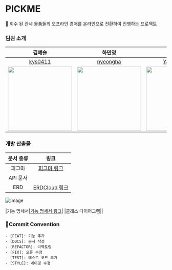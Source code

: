 # PICKME
🎀 회수 된 관세 물품들의 오프라인 경매를 온라인으로 전환하여 진행하는 프로젝트

### 팀원 소개
|김예슬|하민영|양소은|최성연|
|:--:|:--:|:--:|:--:|
|[kys0411](https://github.com/kys0411)|[nyeongha](https://github.com/nyeongha)|[Yang-soeun](https://github.com/Yang-soeun)|[Sohottoday](https://github.com/Sohottoday)|
|<img src="https://github.com/user-attachments/assets/9db8716c-4b93-456f-a158-f12112fd7a5d" width="200" height="200"/>|<img src="https://github.com/user-attachments/assets/bfe6343f-b605-496c-bdf1-cf2dd7b5fbc1" width="200" height="200"/>|<img src="https://github.com/user-attachments/assets/5e83e279-95fa-45bd-a307-25a73e2a8da9" width="200" height="200"/>|<img src="https://github.com/user-attachments/assets/58fc8f1b-cc2f-4576-9ede-b9bcf0484b6a" width="200" height="200"/>|

### 개발 산출물
|문서 종류| 링크 |
|:--:|:--:|
|피그마|[피그마 링크](https://www.figma.com/design/5t2wyrsTCNVLYlXcoPsmFw/2%EC%B0%A8-%ED%94%84%EB%A1%9C%EC%A0%9D%ED%8A%B8?node-id=0-1&node-type=CANVAS&t=jBr2Avh2G31RMTFp-0)|
|API 문서||
|ERD|[ERDCloud 링크](https://www.erdcloud.com/d/ipmxoh7CYc75MjNY4)|
![image](https://github.com/user-attachments/assets/95ac1870-0889-4326-8535-a4f96bce10b2)

|기능 명세서|[기능 명세서 링크](https://www.notion.so/883154a1867f458e86db2922452fd29c)|
|클래스 다이어그램||

### 👿Commit Convention
```
- [FEAT]: 기능 추가
- [DOCS]: 문서 작성
- [REFACTOR]: 리펙토링
- [FIX]: 오류 수정
- [TEST]: 테스트 코드 추가
- [STYLE]: 네이밍 수정
```
